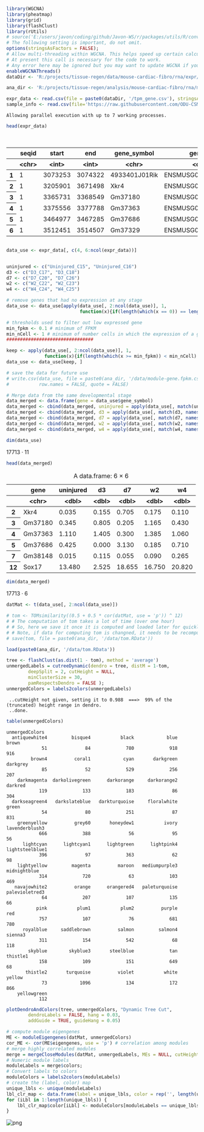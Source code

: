 ```R
library(WGCNA)
library(pheatmap)
library(grid)
library(flashClust)
library(rUtils)
# source('E:/users/javon/coding/github/Javon-WS/r/packages/utils/R/convMatIdx1to2.R')
# The following setting is important, do not omit.
options(stringsAsFactors = FALSE);
# Allow multi-threading within WGCNA. This helps speed up certain calculations.
# At present this call is necessary for the code to work.
# Any error here may be ignored but you may want to update WGCNA if you see one.
enableWGCNAThreads()
dataDir <- 'R:/projects/tissue-regen/data/mouse-cardiac-fibro/rna/expr/pooled/'

ana_dir <- 'R:/projects/tissue-regen/analysis/mouse-cardiac-fibro/rna/module/'

expr_data <- read.csv(file = paste0(dataDir, '/tpm_gene.csv'), stringsAsFactors = FALSE)
sample_info <- read.csv(file='https://raw.githubusercontent.com/ODU-CSM/functional-genomics/master/data-analysis/mouse-cadiac-fibro/rna/samples-info.md?token=AM4TEPP77XHKVZGFCZ655DC72KPUG')
```

    Allowing parallel execution with up to 7 working processes.
    


```R
head(expr_data)
```


<table>
<caption>A data.frame: 6 × 15</caption>
<thead>
	<tr><th></th><th scope=col>seqid</th><th scope=col>start</th><th scope=col>end</th><th scope=col>gene_symbol</th><th scope=col>gene_id</th><th scope=col>Uninjured_C15</th><th scope=col>Uninjured_C16</th><th scope=col>D3_C17</th><th scope=col>D3_C18</th><th scope=col>D7_C20</th><th scope=col>W2_C22</th><th scope=col>W2_C23</th><th scope=col>W4_C24</th><th scope=col>W4_C25</th><th scope=col>D7_C26</th></tr>
	<tr><th></th><th scope=col>&lt;chr&gt;</th><th scope=col>&lt;int&gt;</th><th scope=col>&lt;int&gt;</th><th scope=col>&lt;chr&gt;</th><th scope=col>&lt;chr&gt;</th><th scope=col>&lt;dbl&gt;</th><th scope=col>&lt;dbl&gt;</th><th scope=col>&lt;dbl&gt;</th><th scope=col>&lt;dbl&gt;</th><th scope=col>&lt;dbl&gt;</th><th scope=col>&lt;dbl&gt;</th><th scope=col>&lt;dbl&gt;</th><th scope=col>&lt;dbl&gt;</th><th scope=col>&lt;dbl&gt;</th><th scope=col>&lt;dbl&gt;</th></tr>
</thead>
<tbody>
	<tr><th scope=row>1</th><td>1</td><td>3073253</td><td>3074322</td><td>4933401J01Rik</td><td>ENSMUSG00000102693</td><td>0.00</td><td>0.00</td><td>0.00</td><td>0.00</td><td>0.00</td><td>0.00</td><td>0.00</td><td>0.00</td><td>0.00</td><td>0.00</td></tr>
	<tr><th scope=row>2</th><td>1</td><td>3205901</td><td>3671498</td><td>Xkr4         </td><td>ENSMUSG00000051951</td><td>0.02</td><td>0.05</td><td>0.31</td><td>0.00</td><td>0.59</td><td>0.00</td><td>0.35</td><td>0.03</td><td>0.19</td><td>0.82</td></tr>
	<tr><th scope=row>3</th><td>1</td><td>3365731</td><td>3368549</td><td>Gm37180      </td><td>ENSMUSG00000103377</td><td>0.09</td><td>0.60</td><td>0.06</td><td>1.55</td><td>0.41</td><td>1.79</td><td>0.54</td><td>0.86</td><td>0.00</td><td>0.00</td></tr>
	<tr><th scope=row>4</th><td>1</td><td>3375556</td><td>3377788</td><td>Gm37363      </td><td>ENSMUSG00000104017</td><td>1.15</td><td>1.07</td><td>0.15</td><td>2.66</td><td>0.60</td><td>1.42</td><td>1.35</td><td>0.51</td><td>1.61</td><td>0.00</td></tr>
	<tr><th scope=row>5</th><td>1</td><td>3464977</td><td>3467285</td><td>Gm37686      </td><td>ENSMUSG00000103025</td><td>0.00</td><td>0.85</td><td>0.00</td><td>0.00</td><td>4.74</td><td>0.00</td><td>0.37</td><td>0.00</td><td>1.42</td><td>1.52</td></tr>
	<tr><th scope=row>6</th><td>1</td><td>3512451</td><td>3514507</td><td>Gm37329      </td><td>ENSMUSG00000103201</td><td>0.00</td><td>0.00</td><td>0.04</td><td>0.00</td><td>0.00</td><td>0.00</td><td>0.00</td><td>0.00</td><td>0.00</td><td>0.00</td></tr>
</tbody>
</table>




```R

data_use <- expr_data[, c(4, 6:ncol(expr_data))]


uninjured <- c("Uninjured_C15", "Uninjured_C16")
d3 <- c("D3_C17", "D3_C18")
d7 <- c("D7_C20", "D7_C26")
w2 <- c("W2_C22", "W2_C23")
w4 <- c("W4_C24", "W4_C25")
```


```R
# remove genes that had no expression at any stage
data_use <- data_use[apply(data_use[, 2:ncol(data_use)], 1, 
                           function(x){if(length(which(x == 0)) == length(x)) return(FALSE) else return(TRUE)}), ] # 19040, no gene is removed from this

# thresholds used to filter out low expressed gene
min_fpkm <- 0.1 # minimum of FPKM
min_nCell <- 1 # minimum of number cells in which the expression of a gene is at least min_fpkm
################################

keep <- apply(data_use[, 2:ncol(data_use)], 1, 
              function(x){if(length(which(x >= min_fpkm)) < min_nCell) return(FALSE) else return(TRUE)})
data_use <- data_use[keep, ]

# save the data for future use
# write.csv(data_use, file = paste0(ana_dir, '/data/module-gene.fpkm.csv'),
#           row.names = FALSE, quote = FALSE)

# Merge data from the same developmental stage
data_merged <- data.frame(gene = data_use$gene_symbol)
data_merged <- cbind(data_merged, uninjured = apply(data_use[, match(uninjured, names(data_use))], 1, mean))
data_merged <- cbind(data_merged, d3 = apply(data_use[, match(d3, names(data_use))], 1, mean))
data_merged <- cbind(data_merged, d7 = apply(data_use[, match(d7, names(data_use))], 1, mean))
data_merged <- cbind(data_merged, w2 = apply(data_use[, match(w2, names(data_use))], 1, mean))
data_merged <- cbind(data_merged, w4 = apply(data_use[, match(w4, names(data_use))], 1, mean))
```


```R
dim(data_use)
```


<style>
.list-inline {list-style: none; margin:0; padding: 0}
.list-inline>li {display: inline-block}
.list-inline>li:not(:last-child)::after {content: "\00b7"; padding: 0 .5ex}
</style>
<ol class=list-inline><li>17713</li><li>11</li></ol>




```R
head(data_merged)
```


<table>
<caption>A data.frame: 6 × 6</caption>
<thead>
	<tr><th></th><th scope=col>gene</th><th scope=col>uninjured</th><th scope=col>d3</th><th scope=col>d7</th><th scope=col>w2</th><th scope=col>w4</th></tr>
	<tr><th></th><th scope=col>&lt;chr&gt;</th><th scope=col>&lt;dbl&gt;</th><th scope=col>&lt;dbl&gt;</th><th scope=col>&lt;dbl&gt;</th><th scope=col>&lt;dbl&gt;</th><th scope=col>&lt;dbl&gt;</th></tr>
</thead>
<tbody>
	<tr><th scope=row>2</th><td>Xkr4   </td><td> 0.035</td><td>0.155</td><td> 0.705</td><td> 0.175</td><td> 0.110</td></tr>
	<tr><th scope=row>3</th><td>Gm37180</td><td> 0.345</td><td>0.805</td><td> 0.205</td><td> 1.165</td><td> 0.430</td></tr>
	<tr><th scope=row>4</th><td>Gm37363</td><td> 1.110</td><td>1.405</td><td> 0.300</td><td> 1.385</td><td> 1.060</td></tr>
	<tr><th scope=row>5</th><td>Gm37686</td><td> 0.425</td><td>0.000</td><td> 3.130</td><td> 0.185</td><td> 0.710</td></tr>
	<tr><th scope=row>7</th><td>Gm38148</td><td> 0.015</td><td>0.115</td><td> 0.055</td><td> 0.090</td><td> 0.265</td></tr>
	<tr><th scope=row>12</th><td>Sox17  </td><td>13.480</td><td>2.525</td><td>18.655</td><td>16.750</td><td>20.820</td></tr>
</tbody>
</table>




```R
dim(data_merged)
```


<style>
.list-inline {list-style: none; margin:0; padding: 0}
.list-inline>li {display: inline-block}
.list-inline>li:not(:last-child)::after {content: "\00b7"; padding: 0 .5ex}
</style>
<ol class=list-inline><li>17713</li><li>6</li></ol>




```R
datMat <- t(data_use[, 2:ncol(data_use)])

# tom <- TOMsimilarity((0.5 + 0.5 * cor(datMat, use = 'p')) ^ 12)
# # The computation of tom takes a lot of time (over one hour)
# # So, here we save it once it is computed and loaded later for quickly generating the pdf document.
# # Note, if data for computing tom is changned, it needs to be recomputed.
# save(tom, file = paste0(ana_dir, '/data/tom.RData'))

load(paste0(ana_dir, '/data/tom.RData'))

tree <- flashClust(as.dist(1 - tom), method = 'average')
unmergedLabels = cutreeDynamic(dendro = tree, distM = 1-tom,
		deepSplit = 2, cutHeight = NULL,
		minClusterSize = 30,
		pamRespectsDendro = FALSE );
unmergedColors = labels2colors(unmergedLabels)
```

     ..cutHeight not given, setting it to 0.988  ===>  99% of the (truncated) height range in dendro.
     ..done.
    


```R
table(unmergedColors)
```


    unmergedColors
      antiquewhite4         bisque4           black            blue           brown 
                 51              84             780             918             916 
             brown4          coral1            cyan       darkgreen        darkgrey 
                 85              52             529             256             207 
        darkmagenta  darkolivegreen      darkorange     darkorange2         darkred 
                119             133             183              86             304 
      darkseagreen4   darkslateblue   darkturquoise     floralwhite           green 
                 54              80             251              87             831 
        greenyellow          grey60       honeydew1           ivory  lavenderblush3 
                666             388              56              95              56 
          lightcyan      lightcyan1      lightgreen      lightpink4 lightsteelblue1 
                396              97             363              62              98 
        lightyellow         magenta          maroon   mediumpurple3    midnightblue 
                314             720              63             103             469 
       navajowhite2          orange      orangered4   paleturquoise  palevioletred3 
                 64             207             107             135              66 
               pink           plum1           plum2          purple             red 
                757             107              76             681             780 
          royalblue     saddlebrown          salmon         salmon4         sienna3 
                311             154             542              68             118 
            skyblue        skyblue3       steelblue             tan        thistle1 
                158             109             151             649              68 
           thistle2       turquoise          violet           white          yellow 
                 73            1096             134             172             866 
        yellowgreen 
                112 



```R
plotDendroAndColors(tree, unmergedColors, "Dynamic Tree Cut",
		dendroLabels = FALSE, hang = 0.03,
		addGuide = TRUE, guideHang = 0.05)

# compute module eigengenes 
ME <- moduleEigengenes(datMat, unmergedColors)
cor_ME <- cor(ME$eigengenes, use = 'p') # correlation among modules
# merge highly correlated modules
merge = mergeCloseModules(datMat, unmergedLabels, MEs = NULL, cutHeight = 0.5, verbose = 3)
# Numeric module labels
moduleLabels = merge$colors;
# Convert labels to colors
moduleColors = labels2colors(moduleLabels)
# create the (label, color) map
unique_lbls <- unique(moduleLabels)
lbl_clr_map <- data.frame(label = unique_lbls, color = rep('', length(unique_lbls)))
for (iLbl in 1:length(unique_lbls)) {
	lbl_clr_map$color[iLbl] <- moduleColors[moduleLabels == unique_lbls[iLbl]][1]
}
```

    


    
![png](output_11_1.png)
    



```R

```
